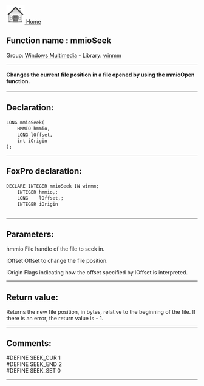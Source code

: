 [<img src="../../images/home.png"> Home ](https://github.com/VFPX/Win32API)  

## Function name : mmioSeek
Group: [Windows Multimedia](../../functions_group.md#Windows_Multimedia)  -  Library: [winmm](../../Libraries.md#winmm)  
***  


#### Changes the current file position in a file opened by using the mmioOpen function. 
***  


## Declaration:
```foxpro  
LONG mmioSeek(
	HMMIO hmmio,
	LONG lOffset,
	int iOrigin
);  
```  
***  


## FoxPro declaration:
```foxpro  
DECLARE INTEGER mmioSeek IN winmm;
	INTEGER hmmio,;
	LONG    lOffset,;
	INTEGER iOrigin
  
```  
***  


## Parameters:
hmmio
File handle of the file to seek in.

lOffset
Offset to change the file position.

iOrigin
Flags indicating how the offset specified by lOffset is interpreted.
  
***  


## Return value:
Returns the new file position, in bytes, relative to the beginning of the file. If there is an error, the return value is - 1.  
***  


## Comments:
#DEFINE SEEK_CUR 1  
#DEFINE SEEK_END 2  
#DEFINE SEEK_SET 0  
  
***  

